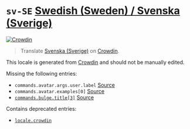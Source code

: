 <!-- THIS FILE IS GENERATED. DO NOT EDIT -->

# `sv-SE` [Swedish (Sweden) / Svenska (Sverige)][sv-SE_here]

[sv-SE_crowdin]: https://crowdin.com/project/paw-bot/sv-SE
[sv-SE_here]: https://github.com/OfficialPawBot/language/tree/main/sv-SE

[![Crowdin](https://img.shields.io/static/v1?label=Svenska%20(Sverige)&message={percent}%&color={colour})][sv-SE_crowdin]

> Translate [Svenska (Sverige)][sv-SE_here] on [Crowdin][sv-SE_crowdin].

This locale is generated from [Crowdin][sv-SE_crowdin] and should not be manually edited.  

Missing the following entries:

* `commands.avatar.args.user.label` [Source](https://github.com/OfficialPawBot/language/blob/main/en-GB/commands.json#L34)
* `commands.avatar.examples[0]` [Source](https://github.com/OfficialPawBot/language/blob/main/en-GB/commands.json#L39)
* [`commands.bulge.title[3]`](https://github.com/OfficialPawBot/language/blob/main/sv-SE/commands.json#L60) [Source](https://github.com/OfficialPawBot/language/blob/main/en-GB/commands.json#L62)

Contains deprecated entries:

* [`locale.crowdin`](https://github.com/OfficialPawBot/language/blob/main/sv-SE/locale.json#L3)